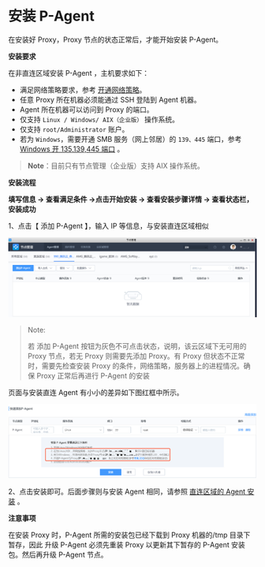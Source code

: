 # 安装 P-Agent

在安装好 Proxy，Proxy 节点的状态正常后，才能开始安装 P-Agent。

**安装要求**

在非直连区域安装 P-Agent ，主机要求如下：
 - 满足网络策略要求，参考 [开通网络策略](../附录/network_policy.md)。
 - 任意 Proxy 所在机器必须能通过 SSH 登陆到 Agent 机器。
 - Agent 所在机器可以访问到 Proxy 的端口。
 - 仅支持 ``Linux / Windows/ AIX（企业版）`` 操作系统。
 - 仅支持 `root/Administrator` 账户。
 - 若为 `Windows`，需要开通 SMB 服务（网上邻居）的 `139、445` 端口，参考 [Windows 开 135,139,445 端口](../附录/smb.md) 。

>**Note**：目前只有节点管理（企业版）支持 AIX 操作系统。

**安装流程**

**填写信息 -> 查看满足条件 ->点击开始安装 -> 查看安装步骤详情 -> 查看状态栏，安装成功**

1、点击【 添加 P-Agent 】，输入 IP 等信息，与安装直连区域相似

![254450](../assets/pagent/image-20190915234254450.png)

> Note:
>
> 若 添加 P-Agent 按钮为灰色不可点击状态，说明，该云区域下无可用的 Proxy 节点，若无 Proxy 则需要先添加 Proxy。有 Proxy 但状态不正常时，需要先检查安装 Proxy 的条件，网络策略，服务器上的进程情况。确保 Proxy 正常后再进行 P-Agent 的安装

页面与安装直连 Agent 有小小的差异如下图红框中所示。

![827714](../assets/pagent/image-20190915234827714.png)

2、点击安装即可。后面步骤则与安装 Agent 相同，请参照 [直连区域的 Agent 安装](../快速入门/agent0.md#直连区域安装Agent) 。

**注意事项**

在安装 Proxy 时，P-Agent 所需的安装包已经下载到 Proxy 机器的/tmp 目录下暂存，因此 升级 P-Agent 必须先重装 Proxy 以更新其下暂存的 P-Agent 安装包。然后再升级 P-Agent 节点。
